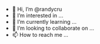 - 👋 Hi, I’m @randycru
- 👀 I’m interested in ...
- 🌱 I’m currently learning ...
- 💞️ I’m looking to collaborate on ...
- 📫 How to reach me ...

<!---
randycru/randycru is a ✨ special ✨ repository because its `README.md` (this file) appears on your GitHub profile.
You can click the Preview link to take a look at your changes.
--->

